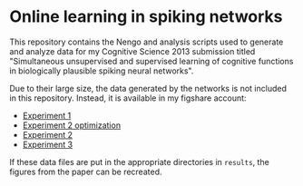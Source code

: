Online learning in spiking networks
===================================

This repository contains the Nengo and analysis scripts
used to generate and analyze data for my Cognitive Science 2013
submission titled "Simultaneous unsupervised and supervised learning
of cognitive functions in biologically plausible spiking neural networks".

Due to their large size, the data generated by the networks
is not included in this repository.
Instead, it is available in my figshare account:

* [Experiment 1](http://figshare.com/articles/CogSci2013_Experiment_1_Results/155314)
* [Experiment 2 optimization](http://figshare.com/articles/CogSci2013_Experiment_2_Optimation/155525)
* [Experiment 2](http://figshare.com/articles/CogSci2013_Experiment_2_Results/155606)
* [Experiment 3](http://figshare.com/articles/CogSci2013_Experiment_3_Results/155317)

If these data files are put in the appropriate directories in
`results`, the figures from the paper can be recreated.